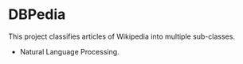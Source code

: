 # DBPedia

This project classifies articles of Wikipedia into multiple sub-classes.

- Natural Language Processing.
